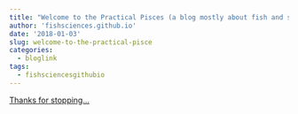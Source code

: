 ```yaml
---
title: "Welcome to the Practical Pisces (a blog mostly about fish and science)"
author: 'fishsciences.github.io'
date: '2018-01-03'
slug: welcome-to-the-practical-pisce
categories:
  - bloglink
tags:
  - fishsciencesgithubio
---
```


[Thanks for stopping...<click to read more>](https://fishsciences.github.io/post/2018-01-03-welcome/)

